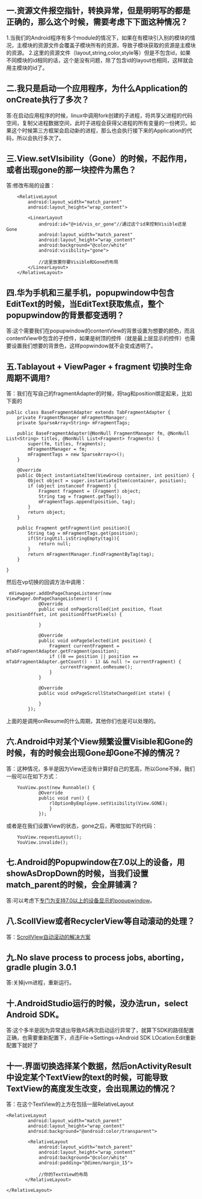 ## 一.资源文件报空指针，转换异常，但是明明写的都是正确的，那么这个时候，需要考虑下下面这种情况？
1.当我们的Android程序有多个module的情况下，如果在有模块引入别的模块的情况，主模块的资源文件会覆盖子模块所有的资源，导致子模块获取的资源是主模块的资源。
2.这里的资源文件（layout,string,color,style等）但是不包含id，如果不同模块的id相同的话，这个是没有问题，除了包含id的layout也相同，这样就会用主模块的id了。

## 二.我只是启动一个应用程序，为什么Application的onCreate执行了多次？
答:在启动应用程序的时候，linux中调用fork创建的子进程，将共享父进程的代码空间，复制父进程数据空间，此时子进程会获得父进程的所有变量的一份拷贝。如果这个时候第三方框架会启动新的进程，那么也会执行接下来的Application的代码，所以会执行多次了。

## 三.View.setVIsibility（Gone）的时候，不起作用，或者出现gone的那一块控件为黑色？
答:修改布局的设置：
```
    <RelativeLayout
        android:layout_width="match_parent"
        android:layout_height="wrap_content">

        <LinearLayout
            android:id="@+id/vis_or_gone"//通过这个id来控制Visible还是Gone
            android:layout_width="match_parent"
            android:layout_height="wrap_content"
            android:background="@color/white"
            android:visibility="gone">

            //这里放置你要Visible和Gone的布局
        </LinearLayout>
    </RelativeLayout>
```

## 四.华为手机和三星手机，popupwindow中包含EditText的时候，当EditText获取焦点，整个popupwindow的背景都变透明？
答:这个需要我们在popupwindow的contentView的背景设置为想要的颜色，而且contentView中包含的子控件，如果是树顶的控件（就是最上层显示的控件）也需要设置我们想要的背景色，这样popwindow就不会变成透明了。


## 五.Tablayout + ViewPager + fragment 切换时生命周期不调用?
答：我们在写自己的fragmentAdapter的时候，将tag和position绑定起来，比如下面的
```
public class BaseFragmentAdapter extends TabFragmentAdapter {
    private FragmentManager mFragmentManager;
    private SparseArray<String> mFragmentTags;

    public BaseFragmentAdapter(@NonNull FragmentManager fm, @NonNull List<String> titles, @NonNull List<Fragment> fragments) {
        super(fm, titles, fragments);
        mFragmentManager = fm;
        mFragmentTags = new SparseArray<>();
    }

    @Override
    public Object instantiateItem(ViewGroup container, int position) {
        Object object = super.instantiateItem(container, position);
        if (object instanceof Fragment) {
            Fragment fragment = (Fragment) object;
            String tag = fragment.getTag();
            mFragmentTags.append(position, tag);
        }
        return object;
    }

    public Fragment getFragment(int position){
        String tag = mFragmentTags.get(position);
        if(StringUtil.isStringEmpty(tag)){
            return null;
        }
        return mFragmentManager.findFragmentByTag(tag);
    }

}
```
然后在vp切换的回调方法中调用：
```
 mViewpager.addOnPageChangeListener(new ViewPager.OnPageChangeListener() {
            @Override
            public void onPageScrolled(int position, float positionOffset, int positionOffsetPixels) {

            }

            @Override
            public void onPageSelected(int position) {
                Fragment currentFragment = mTabFragmentAdapter.getFragment(position);
                if ((0 == position || position == mTabFragmentAdapter.getCount() - 1) && null != currentFragment) {
                    currentFragment.onResume();
                }
            }

            @Override
            public void onPageScrollStateChanged(int state) {

            }
        });
```
上面的是调用onResume的什么周期，其他你们也是可以处理的。

## 六.Android中对某个View频繁设置Visible和Gone的时候，有的时候会出现Gone却Gone不掉的情况？
答：这种情况，多半是因为View还没有计算好自己的宽高，所以Gone不掉，我们一般可以在如下方式：
```
    YouView.post(new Runnable() {
            @Override
            public void run() {
                rlOptionByEmployee.setVisibility(View.GONE);
                }
            });
```
或者是在我们设置View的状态，gone之后，再增加如下的代码：
```
    YouView.requestLayout();
    YouView.invalide();
```

## 七.Android的Popupwindow在7.0以上的设备，用showAsDropDown的时候，当我们设置match_parent的时候，会全屏铺满？
答:可以考虑下[专门为支持7.0以上的设备显示的popupwindow](https://github.com/WelliJohn/PopupWindowSet/blob/master/popwindowset/src/main/java/wellijohn/org/popwindowset/DropDownPopupWindow.java)。

## 八.ScollView或者RecyclerView等自动滚动的处理？
答：[ScrollVIew自动滚动的解决方案](https://juejin.im/post/5a2a04726fb9a045055e0993)

## 九.No slave process to process jobs, aborting，gradle plugin 3.0.1
答:关掉jvm进程，重新运行。

## 十.AndroidStudio运行的时候，没办法run，select Android SDK。
答:这个多半是因为异常退出导致AS再次启动运行异常了，就算下SDK的路径配置正确，也需要重新配置下，点击File->Settings->Android SDK LOcation:Edit重新配置下就好了

## 十一.界面切换选择某个数据，然后onActivityResult中设定某个TextView的text的时候，可能导致TextView的高度发生改变，会出现黑边的情况？
答：在这个TextView的上方在包括一层RelativeLayout
```
<RelativeLayout
        android:layout_width="match_parent"
        android:layout_height="wrap_content"
        android:background="@android:color/transparent">

        <RelativeLayout
            android:layout_width="match_parent"
            android:layout_height="wrap_content"
            android:background="@color/white"
            android:padding="@dimen/margin_15"> 
            
            //你的TextView的布局
       </RelativeLayout>

</RelativeLayout>
```
